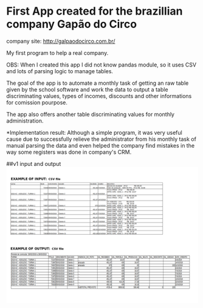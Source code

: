 # First App created for the brazillian company Gapão do Circo
company site: http://galpaodocirco.com.br/

My first program to help a real company.

OBS: When I created this app I did not know pandas module, so it uses CSV and lots of parsing logic to manage tables.

The goal of the app is to automate a monthly task of getting an raw table given by the school software and work the data to output a table discriminating values, types of incomes, discounts and other informations for comission pourpose.

The app also offers another table discriminating values for monthly administration.

*Implementation result: Although a simple program, it was very useful cause due to successfully relieve the administrator from his monthly task of manual parsing the data and even helped the company find mistakes in the way some registers was done in company's CRM.

##v1 input and output
![input and output example](https://github.com/dariodinizg/galpao/blob/master/v1/Input%20and%20output%20example.png)
